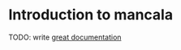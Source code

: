 # Introduction to mancala

TODO: write [great documentation](http://jacobian.org/writing/what-to-write/)
